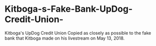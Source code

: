 # Kitboga-s-Fake-Bank-UpDog-Credit-Union-
Kitboga's UpDog Credit Union  Copied as closely as possible to the fake bank that Kitboga made on his livestream on May 13, 2018.
